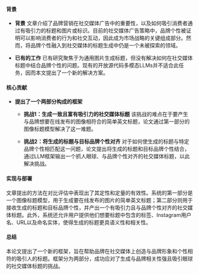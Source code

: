 #### 背景
- **背景**
    文章介绍了品牌营销在社交媒体广告中的重要性，以及如何吸引消费者通过有吸引力的标题和图片或标识。目前的社交媒体广告策略中，品牌个性被证明可以影响消费者的行为和社交互动，因此成为市场战略的关键组成部分。然而，将品牌个性融入到社交媒体的标题生成中仍是一个未被探索的领域。

- **已有的工作**
    已有研究聚焦于为通用图片生成标题，但没有解决如何在社交媒体标题中结合品牌个性的问题。现有的开放源代码多模态LLMs并不适合此任务，因而本文提出了一个新的解决方案。

#### 核心贡献
- **提出了一个两部分构成的框架**
    - **挑战1：生成一致且富有吸引力的社交媒体标题**
        该挑战的难点在于要产生与品牌想要在线发布的图像相符合的简单英文标题，论文通过第一部分的图像标题模型解决了这一难题。

    - **挑战2：将生成的标题与目标品牌个性对齐**
        对于如何使生成的标题与特定品牌个性相匹配这一问题，论文提出将生成的标题和目标品牌个性结合，通过LLM框架输出一个抓人眼球、与品牌个性对齐的社交媒体标题，以此解决挑战。

#### 实现与部署
文章提出的方法在对比评估中表现出了其定性和定量的有效性。系统的第一部分是一个图像标题模型，用于生成要在线发布的图片的简单英文标题；第二部分则用于接收生成的标题和目标品牌个性，并产出一个有吸引力且与品牌个性对齐的社交媒体标题。此外，系统还允许用户提供他们想要标题中包含的标签、Instagram用户名、URL以及命名实体，使得生成的标题更具语义性和相关性。

#### 总结
本论文提出了一个新的框架，旨在帮助品牌在社交媒体上创造与品牌形象和个性相符的吸引人的标题。框架分为两部分，成功应对了生成与品牌相关性强且吸引眼球的社交媒体标题的挑战。